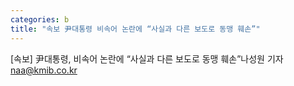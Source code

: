 ```yaml
---
categories: b
title: "속보 尹대통령 비속어 논란에 “사실과 다른 보도로 동맹 훼손”"
---
```

[속보] 尹대통령, 비속어 논란에 “사실과 다른 보도로 동맹 훼손”나성원 기자 naa@kmib.co.kr
